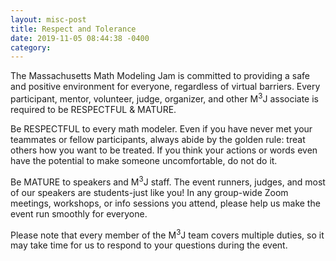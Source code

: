 ```yaml
---
layout: misc-post
title: Respect and Tolerance
date: 2019-11-05 08:44:38 -0400
category: 
---
```


<p>The Massachusetts Math Modeling Jam is committed to providing a safe and positive environment for everyone, regardless of virtual barriers. Every participant, mentor, volunteer, judge, organizer, and other M<sup>3</sup>J associate is required to be RESPECTFUL & MATURE.
</p>
<p>Be RESPECTFUL to every math modeler. Even if you have never met your teammates or fellow participants, always abide by the golden rule: treat others how you want to be treated. If you think your actions or words even have the potential to make someone uncomfortable, do not do it.
</p>
<p>Be MATURE to speakers and M<sup>3</sup>J staff. The event runners, judges, and most of our speakers are students-just like you! In any group-wide Zoom meetings, workshops, or info sessions you attend, please help us make the event run smoothly for everyone.
</p>
<p>Please note that every member of the M<sup>3</sup>J team covers multiple duties, so it may take time for us to respond to your questions during the event.
</p>